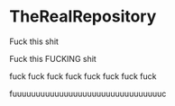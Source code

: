 # TheRealRepository

Fuck this shit 

Fuck this FUCKING shit

fuck fuck fuck fuck fuck fuck fuck fuck

fuuuuuuuuuuuuuuuuuuuuuuuuuuuuuuuuc
